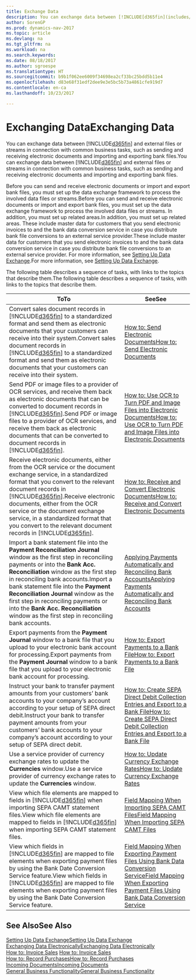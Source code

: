 ```yaml
---
title: Exchange Data
description: You can exchange data between [!INCLUDE[d365fin](includes/d365fin_md.md)] and external files or streams in connection with common business tasks, such as sending and receiving electronic documents and importing and exporting bank files.
author: SorenGP
ms.prod: dynamics-nav-2017
ms.topic: article
ms.devlang: na
ms.tgt_pltfrm: na
ms.workload: na
ms.search.keywords: 
ms.date: 08/18/2017
ms.author: sgroespe
ms.translationtype: HT
ms.sourcegitcommit: b9b1f062ee6009f34698ea2cf33bc25bdd5b11e4
ms.openlocfilehash: d83e68f31edf2dee9e3e5bc5b73a4861cfe919d7
ms.contentlocale: en-ca
ms.lasthandoff: 10/23/2017

---
```

# <a name="exchanging-data"></a><span data-ttu-id="b7172-103">Exchanging Data</span><span class="sxs-lookup"><span data-stu-id="b7172-103">Exchanging Data</span></span>
<span data-ttu-id="b7172-104">You can exchange data between [!INCLUDE[d365fin](includes/d365fin_md.md)] and external files or streams in connection with common business tasks, such as sending and receiving electronic documents and importing and exporting bank files.</span><span class="sxs-lookup"><span data-stu-id="b7172-104">You can exchange data between [!INCLUDE[d365fin](includes/d365fin_md.md)] and external files or streams in connection with common business tasks, such as sending and receiving electronic documents and importing and exporting bank files.</span></span>  

<span data-ttu-id="b7172-105">Before you can send and receive electronic documents or import and export bank files, you must set up the data exchange framework to process the involved data files or streams.</span><span class="sxs-lookup"><span data-stu-id="b7172-105">Before you can send and receive electronic documents or import and export bank files, you must set up the data exchange framework to process the involved data files or streams.</span></span> <span data-ttu-id="b7172-106">In addition, you must set up related areas.</span><span class="sxs-lookup"><span data-stu-id="b7172-106">In addition, you must set up related areas.</span></span> <span data-ttu-id="b7172-107">These include master data for customers that you send electronic invoices to and the bank data conversion service in case you distribute bank file conversions to an external service provider.</span><span class="sxs-lookup"><span data-stu-id="b7172-107">These include master data for customers that you send electronic invoices to and the bank data conversion service in case you distribute bank file conversions to an external service provider.</span></span> <span data-ttu-id="b7172-108">For more information, see [Setting Up Data Exchange](across-set-up-data-exchange.md).</span><span class="sxs-lookup"><span data-stu-id="b7172-108">For more information, see [Setting Up Data Exchange](across-set-up-data-exchange.md).</span></span>  

 <span data-ttu-id="b7172-109">The following table describes a sequence of tasks, with links to the topics that describe them.</span><span class="sxs-lookup"><span data-stu-id="b7172-109">The following table describes a sequence of tasks, with links to the topics that describe them.</span></span>  

|<span data-ttu-id="b7172-110">**To**</span><span class="sxs-lookup"><span data-stu-id="b7172-110">**To**</span></span>|<span data-ttu-id="b7172-111">**See**</span><span class="sxs-lookup"><span data-stu-id="b7172-111">**See**</span></span>|  
|------------|-------------|  
|<span data-ttu-id="b7172-112">Convert sales document records in [!INCLUDE[d365fin](includes/d365fin_md.md)] to a standardized format and send them as electronic documents that your customers can receive into their system.</span><span class="sxs-lookup"><span data-stu-id="b7172-112">Convert sales document records in [!INCLUDE[d365fin](includes/d365fin_md.md)] to a standardized format and send them as electronic documents that your customers can receive into their system.</span></span>|[<span data-ttu-id="b7172-113">How to: Send Electronic Documents</span><span class="sxs-lookup"><span data-stu-id="b7172-113">How to: Send Electronic Documents</span></span>](sales-how-to-send-electronic-documents.md)|  
|<span data-ttu-id="b7172-114">Send PDF or image files to a provider of OCR services, and receive them back as electronic documents that can be converted to document records in [!INCLUDE[d365fin](includes/d365fin_md.md)].</span><span class="sxs-lookup"><span data-stu-id="b7172-114">Send PDF or image files to a provider of OCR services, and receive them back as electronic documents that can be converted to document records in [!INCLUDE[d365fin](includes/d365fin_md.md)].</span></span>|[<span data-ttu-id="b7172-115">How to: Use OCR to Turn PDF and Image Files into Electronic Documents</span><span class="sxs-lookup"><span data-stu-id="b7172-115">How to: Use OCR to Turn PDF and Image Files into Electronic Documents</span></span>](across-how-use-ocr-pdf-images-files.md)|  
|<span data-ttu-id="b7172-116">Receive electronic documents, either from the OCR service or the document exchange service, in a standardized format that you convert to the relevant document records in [!INCLUDE[d365fin](includes/d365fin_md.md)].</span><span class="sxs-lookup"><span data-stu-id="b7172-116">Receive electronic documents, either from the OCR service or the document exchange service, in a standardized format that you convert to the relevant document records in [!INCLUDE[d365fin](includes/d365fin_md.md)].</span></span>|[<span data-ttu-id="b7172-117">How to: Receive and Convert Electronic Documents</span><span class="sxs-lookup"><span data-stu-id="b7172-117">How to: Receive and Convert Electronic Documents</span></span>](purchasing-how-to-receive-and-convert-electronic-documents.md)|  
|<span data-ttu-id="b7172-118">Import a bank statement file into the **Payment Reconciliation Journal** window as the first step in reconciling payments or into the **Bank Acc. Reconciliation** window as the first step in reconciling bank accounts.</span><span class="sxs-lookup"><span data-stu-id="b7172-118">Import a bank statement file into the **Payment Reconciliation Journal** window as the first step in reconciling payments or into the **Bank Acc. Reconciliation** window as the first step in reconciling bank accounts.</span></span>|[<span data-ttu-id="b7172-119">Applying Payments Automatically and Reconciling Bank Accounts</span><span class="sxs-lookup"><span data-stu-id="b7172-119">Applying Payments Automatically and Reconciling Bank Accounts</span></span>](receivables-apply-payments-auto-reconcile-bank-accounts.md)|  
|<span data-ttu-id="b7172-120">Export payments from the **Payment Journal** window to a bank file that you upload to your electronic bank account for processing.</span><span class="sxs-lookup"><span data-stu-id="b7172-120">Export payments from the **Payment Journal** window to a bank file that you upload to your electronic bank account for processing.</span></span>|[<span data-ttu-id="b7172-121">How to: Export Payments to a Bank File</span><span class="sxs-lookup"><span data-stu-id="b7172-121">How to: Export Payments to a Bank File</span></span>](payables-how-export-payments-bank-file.md)|  
|<span data-ttu-id="b7172-122">Instruct your bank to transfer payment amounts from your customers’ bank accounts to your company’s account according to your setup of SEPA direct debit.</span><span class="sxs-lookup"><span data-stu-id="b7172-122">Instruct your bank to transfer payment amounts from your customers’ bank accounts to your company’s account according to your setup of SEPA direct debit.</span></span>|[<span data-ttu-id="b7172-123">How to: Create SEPA Direct Debit Collection Entries and Export to a Bank File</span><span class="sxs-lookup"><span data-stu-id="b7172-123">How to: Create SEPA Direct Debit Collection Entries and Export to a Bank File</span></span>](finance-how-create-sepa-direct-debit-collection-entries-export-bank-file.md)|  
|<span data-ttu-id="b7172-124">Use a service provider of currency exchange rates to update the **Currencies** window.</span><span class="sxs-lookup"><span data-stu-id="b7172-124">Use a service provider of currency exchange rates to update the **Currencies** window.</span></span>|[<span data-ttu-id="b7172-125">How to: Update Currency Exchange Rates</span><span class="sxs-lookup"><span data-stu-id="b7172-125">How to: Update Currency Exchange Rates</span></span>](finance-how-update-currencies.md)|  
|<span data-ttu-id="b7172-126">View which file elements are mapped to fields in [!INCLUDE[d365fin](includes/d365fin_md.md)] when importing SEPA CAMT statement files.</span><span class="sxs-lookup"><span data-stu-id="b7172-126">View which file elements are mapped to fields in [!INCLUDE[d365fin](includes/d365fin_md.md)] when importing SEPA CAMT statement files.</span></span>|[<span data-ttu-id="b7172-127">Field Mapping When Importing SEPA CAMT Files</span><span class="sxs-lookup"><span data-stu-id="b7172-127">Field Mapping When Importing SEPA CAMT Files</span></span>](across-field-mapping-when-importing-sepa-camt-files.md)|  
|<span data-ttu-id="b7172-128">View which fields in [!INCLUDE[d365fin](includes/d365fin_md.md)] are mapped to file elements when exporting payment files by using the Bank Date Conversion Service feature.</span><span class="sxs-lookup"><span data-stu-id="b7172-128">View which fields in [!INCLUDE[d365fin](includes/d365fin_md.md)] are mapped to file elements when exporting payment files by using the Bank Date Conversion Service feature.</span></span>|[<span data-ttu-id="b7172-129">Field Mapping When Exporting Payment Files Using Bank Data Conversion Service</span><span class="sxs-lookup"><span data-stu-id="b7172-129">Field Mapping When Exporting Payment Files Using Bank Data Conversion Service</span></span>](across-field-mapping-when-exporting-payment-files-using-bank-data-conversion-service.md)|  

## <a name="see-also"></a><span data-ttu-id="b7172-130">See Also</span><span class="sxs-lookup"><span data-stu-id="b7172-130">See Also</span></span>  
[<span data-ttu-id="b7172-131">Setting Up Data Exchange</span><span class="sxs-lookup"><span data-stu-id="b7172-131">Setting Up Data Exchange</span></span>](across-set-up-data-exchange.md)  
[<span data-ttu-id="b7172-132">Exchanging Data Electronically</span><span class="sxs-lookup"><span data-stu-id="b7172-132">Exchanging Data Electronically</span></span>](across-data-exchange.md)  
<span data-ttu-id="b7172-133">[How to: Invoice Sales](sales-how-invoice-sales.md) </span><span class="sxs-lookup"><span data-stu-id="b7172-133">[How to: Invoice Sales](sales-how-invoice-sales.md) </span></span>  
[<span data-ttu-id="b7172-134">How to: Record Purchases</span><span class="sxs-lookup"><span data-stu-id="b7172-134">How to: Record Purchases</span></span>](purchasing-how-record-purchases.md)  
[<span data-ttu-id="b7172-135">Incoming Documents</span><span class="sxs-lookup"><span data-stu-id="b7172-135">Incoming Documents</span></span>](across-income-documents.md)  
[<span data-ttu-id="b7172-136">General Business Functionality</span><span class="sxs-lookup"><span data-stu-id="b7172-136">General Business Functionality</span></span>](ui-across-business-areas.md)  

